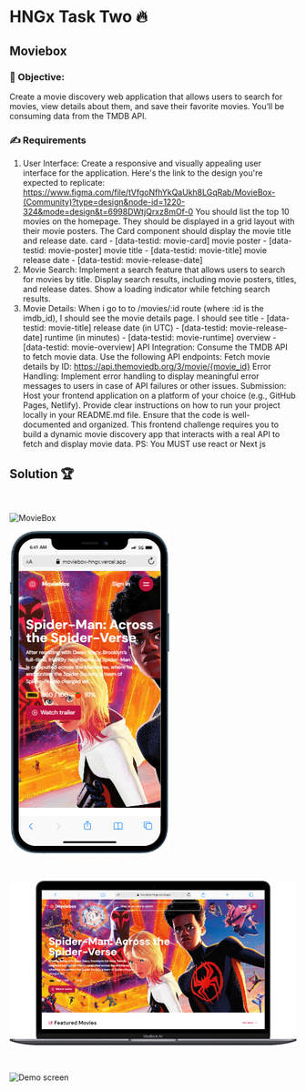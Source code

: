 # HNGx Task Two 🔥

## Moviebox

### 🎯 Objective:
Create a movie discovery web application that allows users to search for movies, view details about them, and save their favorite movies. You’ll be consuming data from the TMDB API.

### ✍ Requirements
1. User Interface:
Create a responsive and visually appealing user interface for the application. Here's the link to the design you're expected to replicate: https://www.figma.com/file/tVfgoNfhYkQaUkh8LGqRab/MovieBox-(Community)?type=design&node-id=1220-324&mode=design&t=6998DWtjQrxz8mOf-0
You should list the top 10 movies on the homepage.
They should be displayed in a grid layout with their movie posters.
The Card component should display the movie title and release date.
card - [data-testid: movie-card]
movie poster - [data-testid: movie-poster]
movie title - [data-testid: movie-title]
movie release date - [data-testid: movie-release-date]
2. Movie Search:
Implement a search feature that allows users to search for movies by title.
Display search results, including movie posters, titles, and release dates.
Show a loading indicator while fetching search results.
3. Movie Details:
When i go to to /movies/:id route (where :id is the imdb_id), I should see the movie details page.
I should see
title - [data-testid: movie-title]
release date (in UTC) - [data-testid: movie-release-date]
runtime (in minutes) - [data-testid: movie-runtime]
overview - [data-testid: movie-overview]
API Integration:
Consume the TMDB API to fetch movie data.
Use the following API endpoints:
Fetch movie details by ID: https://api.themoviedb.org/3/movie/{movie_id}
Error Handling:
Implement error handling to display meaningful error messages to users in case of API failures or other issues.
Submission:
Host your frontend application on a platform of your choice (e.g., GitHub Pages, Netlify).
Provide clear instructions on how to run your project locally in your README.md file.
Ensure that the code is well-documented and organized.
This frontend challenge requires you to build a dynamic movie discovery app that interacts with a real API to fetch and display movie data.
PS: You MUST use react or  Next js


## Solution 🏆

<br />

![MovieBox](https://moviebox-hngx.vercel.app)

![Demo screen](https://github.com/OgaDavid/HNGx-Movie-Box/blob/master/public/images/sipderman%20mobile.png)

<br />

![Demo screen](https://github.com/OgaDavid/HNGx-Movie-Box/blob/master/public/images/spiderman%20laptop.png)

<br />

![Demo screen](https://github.com/OgaDavid/HNGx-Movie-Box/blob/master/public/images/mobile%20(4).gif)
